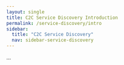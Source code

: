 ```yaml
---
layout: single
title: C2C Service Discovery Introduction
permalink: /service-discovery/intro
sidebar:
  title: "C2C Service Discovery"
  nav: sidebar-service-discovery
---
```


...
